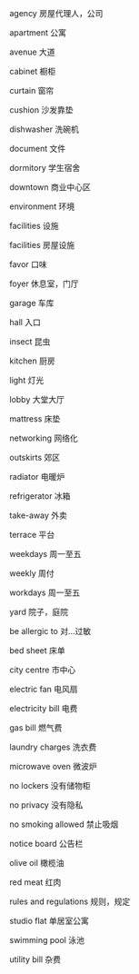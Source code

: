 agency                 房屋代理人，公司

apartment              公寓

avenue                 大道

cabinet                橱柜

curtain                窗帘

cushion                沙发靠垫

dishwasher             洗碗机

document               文件

dormitory              学生宿舍

downtown               商业中心区

environment            环境

facilities             设施

facilities             房屋设施

favor                  口味

foyer                  休息室，门厅

garage                 车库

hall                   入口

insect                 昆虫

kitchen                厨房

light                  灯光

lobby                  大堂大厅

mattress               床垫

networking             网络化

outskirts              郊区

radiator               电暖炉

refrigerator           冰箱

take-away              外卖

terrace                平台

weekdays               周一至五

weekly                 周付

workdays               周一至五

yard                   院子，庭院

be allergic to         对...过敏

bed sheet              床单

city centre            市中心

electric fan           电风扇

electricity bill       电费

gas bill               燃气费

laundry charges        洗衣费

microwave oven         微波炉

no lockers             没有储物柜

no privacy             没有隐私

no smoking allowed     禁止吸烟

notice board           公告栏

olive oil              橄榄油

red meat               红肉

rules and regulations  规则，规定

studio flat            单居室公寓

swimming pool          泳池

utility bill           杂费

